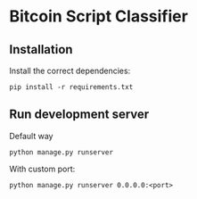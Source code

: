 # Bitcoin Script Classifier
## Installation
Install the correct dependencies:
```angular2
pip install -r requirements.txt
```
## Run development server
Default way

```angular2
python manage.py runserver
```

With custom port:
```
python manage.py runserver 0.0.0.0:<port>
```
